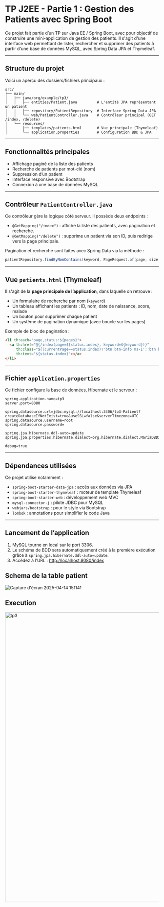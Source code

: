 # TP J2EE - Partie 1 : Gestion des Patients avec Spring Boot

Ce projet fait partie d’un TP sur Java EE / Spring Boot, avec pour objectif de construire une mini-application de gestion des patients. Il s'agit d'une interface web permettant de lister, rechercher et supprimer des patients à partir d'une base de données MySQL, avec Spring Data JPA et Thymeleaf.

---

## Structure du projet

Voici un aperçu des dossiers/fichiers principaux :

```
src/
├── main/
│   ├── java/org/example/tp3/
│   │   ├── entities/Patient.java         # L'entité JPA représentant un patient
│   │   ├── repository/PatientRepository  # Interface Spring Data JPA
│   │   └── web/PatientController.java    # Contrôleur principal (GET /index, /delete)
│   └── resources/
│       ├── templates/patients.html       # Vue principale (Thymeleaf)
│       └── application.properties        # Configuration BDD & JPA
```

---

## Fonctionnalités principales

- Affichage paginé de la liste des patients
- Recherche de patients par mot-clé (nom)
- Suppression d’un patient
- Interface responsive avec Bootstrap
- Connexion à une base de données MySQL

---

##  Contrôleur `PatientController.java`

Ce contrôleur gère la logique côté serveur. Il possède deux endpoints :

- `@GetMapping("/index")` : affiche la liste des patients, avec pagination et recherche.
- `@GetMapping("/delete")` : supprime un patient via son ID, puis redirige vers la page principale.

Pagination et recherche sont faites avec Spring Data via la méthode :
```java
patientRepository.findByNomContains(keyword, PageRequest.of(page, size));
```

---

##  Vue `patients.html` (Thymeleaf)

Il s'agit de la **page principale de l’application**, dans laquelle on retrouve :

- Un formulaire de recherche par nom (`keyword`)
- Un tableau affichant les patients : ID, nom, date de naissance, score, malade
- Un bouton pour supprimer chaque patient
- Un système de pagination dynamique (avec boucle sur les pages)

Exemple de bloc de pagination :
```html
<li th:each="page,status:${pages}">
  <a th:href="@{/index(page=${status.index}, keyword=${keyword})}"
     th:class="${(currentPage==status.index)?'btn btn-info ms-1':'btn btn-outline-info ms-1'}"
     th:text="${status.index}"></a>
</li>
```

---

## Fichier `application.properties`

Ce fichier configure la base de données, Hibernate et le serveur :

```properties
spring.application.name=tp3
server.port=8080

spring.datasource.url=jdbc:mysql://localhost:3306/tp3-Patient?createDatabaseIfNotExist=true&useSSL=false&serverTimezone=UTC
spring.datasource.username=root
spring.datasource.password=

spring.jpa.hibernate.ddl-auto=update
spring.jpa.properties.hibernate.dialect=org.hibernate.dialect.MariaDBDialect

debug=true
```

---

## Dépendances utilisées

Ce projet utilise notamment :

- `spring-boot-starter-data-jpa` : accès aux données via JPA
- `spring-boot-starter-thymeleaf` : moteur de template Thymeleaf
- `spring-boot-starter-web` : développement web MVC
- `mysql-connector-j` : pilote JDBC pour MySQL
- `webjars/bootstrap` : pour le style via Bootstrap
- `lombok` : annotations pour simplifier le code Java 

---

## Lancement de l’application

1. MySQL tourne en local sur le port 3306.
2. Le schéma de BDD sera automatiquement créé à la première exécution grâce à `spring.jpa.hibernate.ddl-auto=update`.
3. Accédez à l’URL : [http://localhost:8080/index](http://localhost:8080/index)

## Schema de la table patient
![Capture d'écran 2025-04-14 151141](https://github.com/user-attachments/assets/833a78de-f074-4158-b3f3-fba147639dc4)

## Execution
<img width="947" alt="tp3" src="https://github.com/user-attachments/assets/2714c957-3f75-4378-8e31-34d4becf4ec5" />

